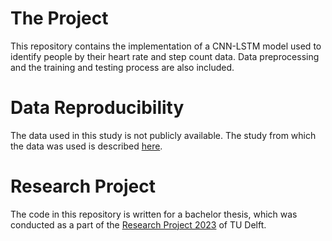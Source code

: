 # The Project
This repository contains the implementation of a CNN-LSTM model used to identify people by their heart rate and step count data. Data preprocessing and the training and testing process are also included.

# Data Reproducibility
The data used in this study is not publicly available. The study from which the data was used is described [here](https://classic.clinicaltrials.gov/ct2/show/NCT05802563?term=Me-time&draw=2&rank=1).

# Research Project
The code in this repository is written for a bachelor thesis, which was conducted as a part of the [Research Project 2023](https://github.com/TU-Delft-CSE/Research-Project) of TU Delft. 
